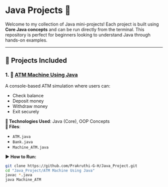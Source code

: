 # Java Projects 🚀

Welcome to my collection of Java mini-projects! Each project is built using **Core Java concepts** and can be run directly from the terminal. This repository is perfect for beginners looking to understand Java through hands-on examples.

---

## 📁 Projects Included

### 1. 🔐 [ATM Machine Using Java](https://github.com/Prakruthi-G-H/Java_Project/tree/main/ATM%20Machine%20Using%20Java)
A console-based ATM simulation where users can:
- Check balance
- Deposit money
- Withdraw money
- Exit securely

**📌 Technologies Used**: Java (Core), OOP Concepts  
**📂 Files**:
- `ATM.java`
- `Bank.java`
- `Machine_ATM.java`

**▶️ How to Run:**
```bash
git clone https://github.com/Prakruthi-G-H/Java_Project.git
cd "Java_Project/ATM Machine Using Java"
javac *.java
java Machine_ATM

